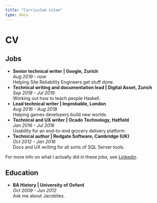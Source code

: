 ```yaml
---
title: "Curriculum vitae"
type: docs
---
```

# CV

## Jobs

* **Senior technical writer | Google, Zurich**
<br> *Aug 2019 - now*
<br> Helping Site Reliability Engineers get stuff done.
* **Technical writing and documentation lead | Digital Asset, Zurich**
<br>*Sep 2018 - Jul 2019*
<br> Working out how to teach people Haskell.
* **Lead technical writer | Improbable, London**
<br> *Aug 2016 - Aug 2018*
<br> Helping games developers build new worlds.
* **Technical and UX writer | Ocado Technology, Hatfield**
<br> *Jan 2016 - Jul 2016*
<br> Usability for an end-to-end grocery delivery platform.
* **Technical author | Redgate Software, Cambridge (UK)**
<br> *Oct 2012 - Jan 2016*
<br> Docs and UX writing for all sorts of SQL Server tools.

For more info on what I actually did in these jobs,
see [Linkedin](https://www.linkedin.com/in/bethaitman).

## Education

* **BA History | University of Oxford**
<br> *Oct 2009 - Jun 2012*
<br> Ask me about Jacobites.
